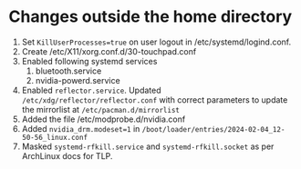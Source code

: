 # Changes outside the home directory

1. Set `KillUserProcesses=true` on user logout in /etc/systemd/logind.conf.
2. Create /etc/X11/xorg.conf.d/30-touchpad.conf
3. Enabled following systemd services
   1. bluetooth.service
   2. nvidia-powerd.service
4. Enabled `reflector.service`. Updated `/etc/xdg/reflector/reflector.conf`
   with correct parameters to update the mirrorlist at `/etc/pacman.d/mirrorlist`
5. Added the file /etc/modprobe.d/nvidia.conf
6. Added `nvidia_drm.modeset=1` in `/boot/loader/entries/2024-02-04_12-50-56_linux.conf`
7. Masked `systemd-rfkill.service` and `systemd-rfkill.socket` as per ArchLinux docs for TLP.
